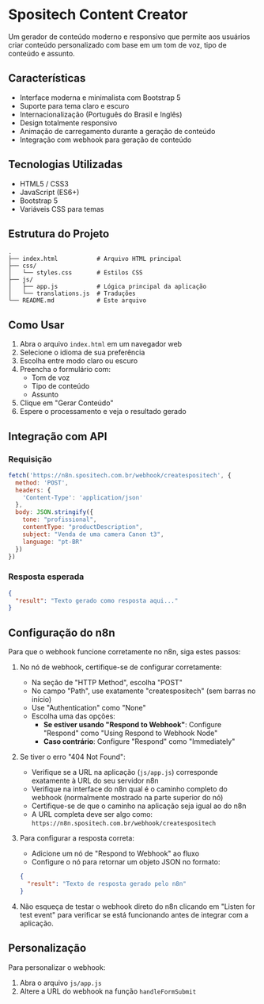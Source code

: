 # Spositech Content Creator

Um gerador de conteúdo moderno e responsivo que permite aos usuários criar conteúdo personalizado com base em um tom de voz, tipo de conteúdo e assunto.

## Características

- Interface moderna e minimalista com Bootstrap 5
- Suporte para tema claro e escuro
- Internacionalização (Português do Brasil e Inglês)
- Design totalmente responsivo
- Animação de carregamento durante a geração de conteúdo
- Integração com webhook para geração de conteúdo

## Tecnologias Utilizadas

- HTML5 / CSS3
- JavaScript (ES6+)
- Bootstrap 5
- Variáveis CSS para temas

## Estrutura do Projeto

```
.
├── index.html           # Arquivo HTML principal
├── css/
│   └── styles.css       # Estilos CSS
├── js/
│   ├── app.js           # Lógica principal da aplicação
│   └── translations.js  # Traduções
└── README.md            # Este arquivo
```

## Como Usar

1. Abra o arquivo `index.html` em um navegador web
2. Selecione o idioma de sua preferência
3. Escolha entre modo claro ou escuro
4. Preencha o formulário com:
   - Tom de voz
   - Tipo de conteúdo
   - Assunto
5. Clique em "Gerar Conteúdo"
6. Espere o processamento e veja o resultado gerado

## Integração com API

### Requisição

```javascript
fetch('https://n8n.spositech.com.br/webhook/createspositech', {
  method: 'POST',
  headers: {
    'Content-Type': 'application/json'
  },
  body: JSON.stringify({
    tone: "profissional",
    contentType: "productDescription",
    subject: "Venda de uma camera Canon t3",
    language: "pt-BR"
  })
})
```

### Resposta esperada

```json
{
  "result": "Texto gerado como resposta aqui..."
}
```

## Configuração do n8n

Para que o webhook funcione corretamente no n8n, siga estes passos:

1. No nó de webhook, certifique-se de configurar corretamente:
   - Na seção de "HTTP Method", escolha "POST"
   - No campo "Path", use exatamente "createspositech" (sem barras no início)
   - Use "Authentication" como "None"
   - Escolha uma das opções:
     - **Se estiver usando "Respond to Webhook"**: Configure "Respond" como "Using Respond to Webhook Node"
     - **Caso contrário**: Configure "Respond" como "Immediately"

2. Se tiver o erro "404 Not Found":
   - Verifique se a URL na aplicação (`js/app.js`) corresponde exatamente à URL do seu servidor n8n
   - Verifique na interface do n8n qual é o caminho completo do webhook (normalmente mostrado na parte superior do nó)
   - Certifique-se de que o caminho na aplicação seja igual ao do n8n
   - A URL completa deve ser algo como: `https://n8n.spositech.com.br/webhook/createspositech`

3. Para configurar a resposta correta:
   - Adicione um nó de "Respond to Webhook" ao fluxo
   - Configure o nó para retornar um objeto JSON no formato:
   ```json
   {
     "result": "Texto de resposta gerado pelo n8n"
   }
   ```

4. Não esqueça de testar o webhook direto do n8n clicando em "Listen for test event" para verificar se está funcionando antes de integrar com a aplicação.

## Personalização

Para personalizar o webhook:

1. Abra o arquivo `js/app.js`
2. Altere a URL do webhook na função `handleFormSubmit` 